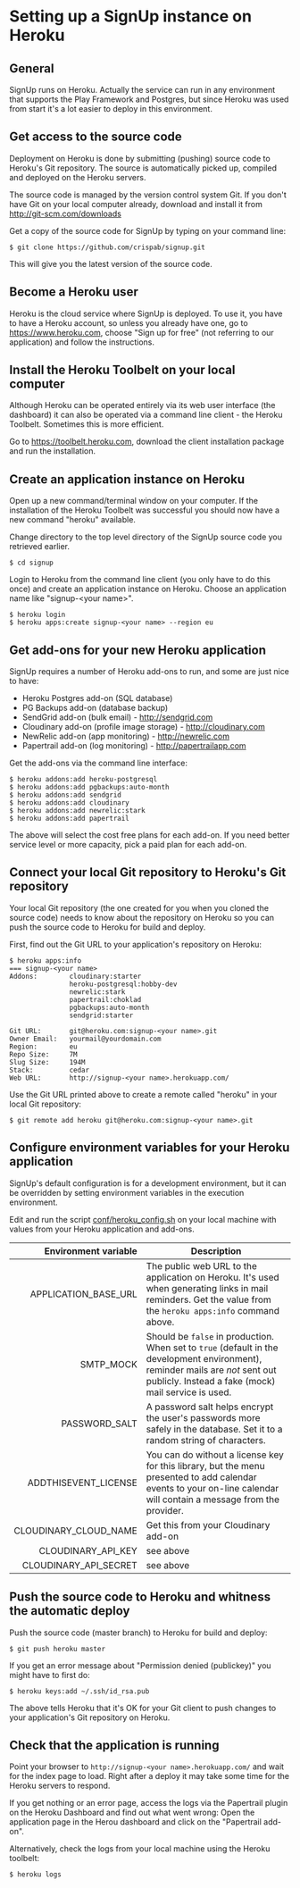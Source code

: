 Setting up a SignUp instance on Heroku
======

General
------

SignUp runs on Heroku. Actually the service can run in any environment that supports the Play Framework and Postgres, 
but since Heroku was used from start it's a lot easier to deploy in this environment.


Get access to the source code
------

Deployment on Heroku is done by submitting (pushing) source code to Heroku's Git repository. The source is 
automatically picked up, compiled and deployed on the Heroku servers.

The source code is managed by the version control system Git. If you don't have Git on your local computer already, 
download and install it from http://git-scm.com/downloads

Get a copy of the source code for SignUp by typing on your command line:

```
$ git clone https://github.com/crispab/signup.git
```

This will give you the latest version of the source code. 

Become a Heroku user
------

Heroku is the cloud service where SignUp is deployed. To use it, you have to have a Heroku account, so unless you 
already have one, go to https://www.heroku.com, choose "Sign up for free" (not referring to our application) and follow
the instructions.

Install the Heroku Toolbelt on your local computer
------

Although Heroku can be operated entirely via its web user interface (the dashboard) it can also be operated via a 
command line client - the Heroku Toolbelt. Sometimes this is more efficient.

Go to https://toolbelt.heroku.com, download the client installation package and run the installation.

Create an application instance on Heroku
------

Open up a new command/terminal window on your computer. If the installation of the Heroku Toolbelt was successful you
should now have a new command "heroku" available.

Change directory to the top level directory of the SignUp source code you retrieved earlier.

```
$ cd signup
``` 

Login to Heroku from the command line client (you only have to do this once) and create an application instance on
Heroku. Choose an application name like "signup-\<your name>".

```
$ heroku login
$ heroku apps:create signup-<your name> --region eu
```

Get add-ons for your new Heroku application
------

SignUp requires a number of Heroku add-ons to run, and some are just nice to have:

- Heroku Postgres add-on (SQL database)
- PG Backups add-on (database backup)
- SendGrid add-on (bulk email) - http://sendgrid.com
- Cloudinary add-on (profile image storage) - http://cloudinary.com
- NewRelic add-on (app monitoring) - http://newrelic.com
- Papertrail add-on (log monitoring) - http://papertrailapp.com

Get the add-ons via the command line interface:

```
$ heroku addons:add heroku-postgresql
$ heroku addons:add pgbackups:auto-month
$ heroku addons:add sendgrid
$ heroku addons:add cloudinary
$ heroku addons:add newrelic:stark
$ heroku addons:add papertrail
```

The above will select the cost free plans for each add-on. If you need better service level or more capacity, pick a paid 
plan for each add-on.

Connect your local Git repository to Heroku's Git repository
------

Your local Git repository (the one created for you when you cloned the source code) needs to know about the repository on Heroku
so you can push the source code to Heroku for build and deploy.

First, find out the Git URL to your application's repository on Heroku:

```
$ heroku apps:info
=== signup-<your name>
Addons:        cloudinary:starter
               heroku-postgresql:hobby-dev
               newrelic:stark
               papertrail:choklad
               pgbackups:auto-month
               sendgrid:starter

Git URL:       git@heroku.com:signup-<your name>.git
Owner Email:   yourmail@yourdomain.com
Region:        eu
Repo Size:     7M
Slug Size:     194M
Stack:         cedar
Web URL:       http://signup-<your name>.herokuapp.com/
```

Use the Git URL printed above to create a remote called "heroku" in your local Git repository:

```
$ git remote add heroku git@heroku.com:signup-<your name>.git
```

Configure environment variables for your Heroku application
------

SignUp's default configuration is for a development environment, but it can be overridden by setting environment
variables in the execution environment.

Edit and run the script [conf/heroku_config.sh](conf/heroku_config.sh) on your local machine with values from your 
Heroku application and add-ons.

| Environment variable | Description |
| --------------------:| ----------- |
| APPLICATION_BASE_URL | The public web URL to the application on Heroku. It's used when generating links in mail reminders. Get the value from the `heroku apps:info` command above. |
| SMTP_MOCK | Should be `false` in production. When set to `true` (default in the development environment), reminder mails are _not_ sent out publicly. Instead a fake (mock) mail service is used. | 
| PASSWORD_SALT | A password salt helps encrypt the user's passwords more safely in the database. Set it to a random string of characters. | 
| ADDTHISEVENT_LICENSE | You can do without a license key for this library, but the menu presented to add calendar events to your on-line calendar will contain a message from the provider. | 
| CLOUDINARY_CLOUD_NAME | Get this from your Cloudinary add-on | 
| CLOUDINARY_API_KEY | see above | 
| CLOUDINARY_API_SECRET | see above | 

Push the source code to Heroku and whitness the automatic deploy
------

Push the source code (master branch) to Heroku for build and deploy:

```
$ git push heroku master
```

If you get an error message about "Permission denied (publickey)" you might have to first do:

```
$ heroku keys:add ~/.ssh/id_rsa.pub
```

The above tells Heroku that it's OK for your Git client to push changes to your application's Git repository on Heroku.


Check that the application is running
------

Point your browser to ```http://signup-<your name>.herokuapp.com/``` and wait for the index page to load. Right after a 
deploy it may take some time for the Heroku servers to respond.

If you get nothing or an error page, access the logs via the Papertrail plugin on the Heroku Dashboard and find out what
went wrong: Open the application page in the Herou dashboard and click on the "Papertrail add-on".

Alternatively, check the logs from your local machine using the Heroku toolbelt:
```
$ heroku logs
```
